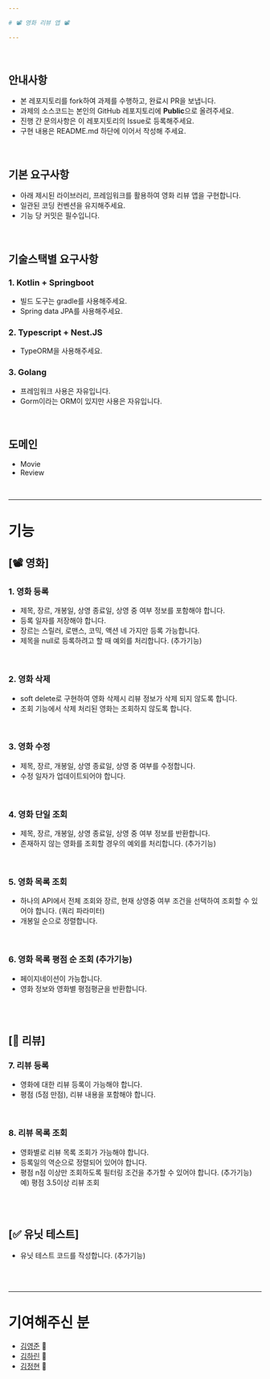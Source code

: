 ```yaml
---

# 📽️ 영화 리뷰 앱 📽️

---
```


<br>

## 안내사항
- 본 레포지토리를 fork하여 과제를 수행하고, 완료시 PR을 보냅니다.
- 과제의 소스코드는 본인의 GitHub 레포지토리에 **Public**으로 올려주세요.
- 진행 간 문의사항은 이 레포지토리의 Issue로 등록해주세요.
- 구현 내용은 README.md 하단에 이어서 작성해 주세요.

<br>

## 기본 요구사항
- 아래 제시된 라이브러리, 프레임워크를 활용하여 영화 리뷰 앱을 구현합니다.
- 일관된 코딩 컨벤션을 유지해주세요.
- 기능 당 커밋은 필수입니다.

<br>

## 기술스택별 요구사항

### 1. Kotlin + Springboot
- 빌드 도구는 gradle를 사용해주세요.
- Spring data JPA를 사용해주세요.

### 2. Typescript + Nest.JS
- TypeORM을 사용해주세요.

### 3. Golang
- 프레임워크 사용은 자유입니다.
- Gorm이라는 ORM이 있지만 사용은 자유입니다.

<br>

## 도메인

- Movie
- Review

<br>

---

# 기능

## [📽️ 영화]

### 1. 영화 등록
  - 제목, 장르, 개봉일, 상영 종료일, 상영 중 여부 정보를 포함해야 합니다.
  - 등록 일자를 저장해야 합니다.
  - 장르는 스릴러, 로맨스, 코믹, 액션 네 가지만 등록 가능합니다.
  - 제목을 null로 등록하려고 할 때 예외를 처리합니다. (추가기능)
    
<br>
 
### 2. 영화 삭제
  - soft delete로 구현하여 영화 삭제시 리뷰 정보가 삭제 되지 않도록 합니다.
  - 조회 기능에서 삭제 처리된 영화는 조회하지 않도록 합니다.

<br>
 
### 3. 영화 수정
  - 제목, 장르, 개봉일, 상영 종료일, 상영 중 여부를 수정합니다.
  - 수정 일자가 업데이트되어야 합니다.

 <br>

### 4. 영화 단일 조회
  - 제목, 장르, 개봉일, 상영 종료일, 상영 중 여부 정보를 반환합니다.
  - 존재하지 않는 영화를 조회할 경우의 예외를 처리합니다. (추가기능)

 <br>

### 5. 영화 목록 조회
  - 하나의 API에서 전체 조회와 장르, 현재 상영중 여부 조건을 선택하여 조회할 수 있어야 합니다. (쿼리 파라미터)
  - 개봉일 순으로 정렬합니다.

 <br>
    
### 6. 영화 목록 평점 순 조회 (추가기능)
  - 페이지네이션이 가능합니다.
  - 영화 정보와 영화별 평점평균을 반환합니다.

 <br> <br>

## [📝 리뷰]

### 7. 리뷰 등록
  - 영화에 대한 리뷰 등록이 가능해야 합니다.
  - 평점 (5점 만점), 리뷰 내용을 포함해야 합니다.

<br>

### 8. 리뷰 목록 조회
  - 영화별로 리뷰 목록 조회가 가능해야 합니다.
  - 등록일의 역순으로 정렬되어 있어야 합니다.
  - 평점 n점 이상만 조회하도록 필터링 조건을 추가할 수 있어야 합니다. (추가기능)
       예) 평점 3.5이상 리뷰 조회

<br><br>

## [✅ 유닛 테스트]
  - 유닛 테스트 코드를 작성합니다. (추가기능)

<br><br>

---

# 기여해주신 분

- [김영준](https://github.com/0BVer) 🦫
- [김하린](https://github.com/kimhalin) 🦦
- [김정현](https://github.com/kjeongh) 🦌
